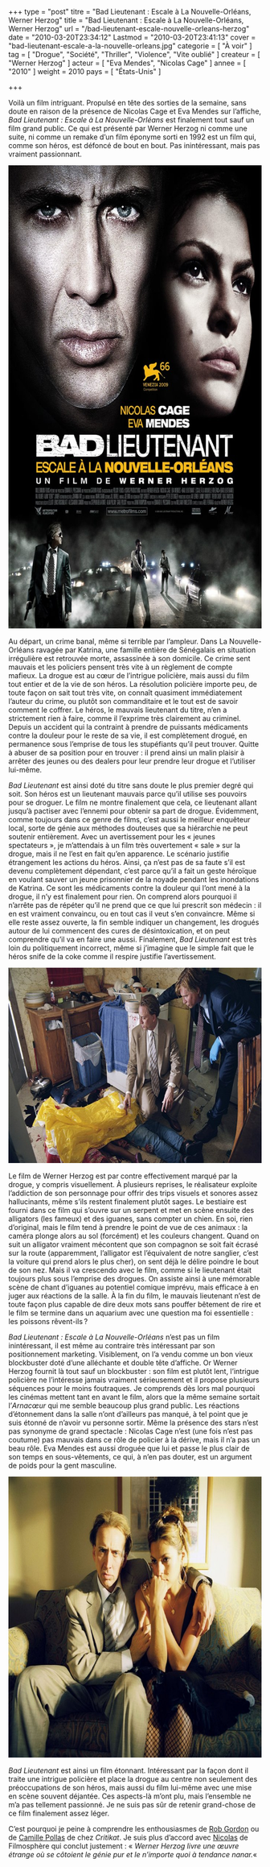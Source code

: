 +++
type = "post"
titre = "Bad Lieutenant : Escale à La Nouvelle-Orléans, Werner Herzog"
title = "Bad Lieutenant : Escale à La Nouvelle-Orléans, Werner Herzog"
url = "/bad-lieutenant-escale-nouvelle-orleans-herzog"
date = "2010-03-20T23:34:12"
Lastmod = "2010-03-20T23:41:13"
cover = "bad-lieutenant-escale-a-la-nouvelle-orleans.jpg"
categorie = [ "À voir" ]
tag = [ "Drogue", "Société", "Thriller", "Violence", "Vite oublié" ]
createur = [ "Werner Herzog" ]
acteur = [ "Eva Mendes", "Nicolas Cage" ]
annee = [ "2010" ]
weight = 2010
pays = [ "États-Unis" ]

+++

<p>Voilà un film intriguant. Propulsé en tête des sorties de la semaine, sans doute en raison de la présence de Nicolas Cage et Eva Mendes sur l&rsquo;affiche, <em>Bad Lieutenant : Escale à La Nouvelle-Orléans</em> est finalement tout sauf un film grand public. Ce qui est présenté par Werner Herzog ni comme une suite, ni comme un remake d&rsquo;un film éponyme sorti en 1992 est un film qui, comme son héros, est défoncé de bout en bout. Pas inintéressant, mais pas vraiment passionnant.</p>
<p><a href="http://www.allocine.fr/film/fichefilm_gen_cfilm=136311.html"> </a></p>
<p style="text-align: center;"><a href="http://www.allocine.fr/film/fichefilm_gen_cfilm=136311.html"></a></p>
<p><a href="http://www.allocine.fr/film/fichefilm_gen_cfilm=136311.html"></p>
<div style="text-align: center;"><img class="aligncenter" src="bad-lieutenant-nouvelle-orleans-herzog.jpg" border="0" alt="bad-lieutenant-nouvelle-orleans-herzog.jpg" width="690" height="920" /></div>
<p></a></p>
<p>Au départ, un crime banal, même si terrible par l&rsquo;ampleur. Dans La Nouvelle-Orléans ravagée par Katrina, une famille entière de Sénégalais en situation irrégulière est retrouvée morte, assassinée à son domicile. Ce crime sent mauvais et les policiers pensent très vite à un règlement de compte mafieux. La drogue est au cœur de l&rsquo;intrigue policière, mais aussi du film tout entier et de la vie de son héros. La résolution policière importe peu, de toute façon on sait tout très vite, on connaît quasiment immédiatement l&rsquo;auteur du crime, ou plutôt son commanditaire et le tout est de savoir comment le coffrer. Le héros, le mauvais lieutenant du titre, n&rsquo;en a strictement rien à faire, comme il l&rsquo;exprime très clairement au criminel. Depuis un accident qui la contraint à prendre de puissants médicaments contre la douleur pour le reste de sa vie, il est complètement drogué, en permanence sous l&rsquo;emprise de tous les stupéfiants qu&rsquo;il peut trouver. Quitte à abuser de sa position pour en trouver : il prend ainsi un malin plaisir à arrêter des jeunes ou des dealers pour leur prendre leur drogue et l&rsquo;utiliser lui-même.</p>
<p><em>Bad Lieutenant</em> est ainsi doté du titre sans doute le plus premier degré qui soit. Son héros est un lieutenant mauvais parce qu&rsquo;il utilise ses pouvoirs pour se droguer. Le film ne montre finalement que cela, ce lieutenant allant jusqu&rsquo;à pactiser avec l&rsquo;ennemi pour obtenir sa part de drogue. Évidemment, comme toujours dans ce genre de films, c&rsquo;est aussi le meilleur enquêteur local, sorte de génie aux méthodes douteuses que sa hiérarchie ne peut soutenir entièrement. Avec un avertissement pour les &laquo;&nbsp;jeunes spectateurs&nbsp;&raquo;, je m&rsquo;attendais à un film très ouvertement &laquo;&nbsp;sale&nbsp;&raquo; sur la drogue, mais il ne l&rsquo;est en fait qu&rsquo;en apparence. Le scénario justifie étrangement les actions du héros. Ainsi, ça n&rsquo;est pas de sa faute s&rsquo;il est devenu complètement dépendant, c&rsquo;est parce qu&rsquo;il a fait un geste héroïque en voulant sauver un jeune prisonnier de la noyade pendant les inondations de Katrina. Ce sont les médicaments contre la douleur qui l&rsquo;ont mené à la drogue, il n&rsquo;y est finalement pour rien. On comprend alors pourquoi il n&rsquo;arrête pas de répéter qu&rsquo;il ne prend que ce que lui prescrit son médecin : il en est vraiment convaincu, ou en tout cas il veut s&rsquo;en convaincre. Même si elle reste assez ouverte, la fin semble indiquer un changement, les drogués autour de lui commencent des cures de désintoxication, et on peut comprendre qu&rsquo;il va en faire une aussi. Finalement, <em>Bad Lieutenant</em> est très loin du politiquement incorrect, même si j&rsquo;imagine que le simple fait que le héros snife de la coke comme il respire justifie l&rsquo;avertissement.</p>
<div style="text-align: center;"><img class="aligncenter" src="bad-lieutenant-new-orleans.jpg" border="0" alt="bad-lieutenant-new-orleans.jpg" width="690" height="388" /></div>
<p>Le film de Werner Herzog est par contre effectivement marqué par la drogue, y compris visuellement. À plusieurs reprises, le réalisateur exploite l&rsquo;addiction de son personnage pour offrir des trips visuels et sonores assez hallucinants, même s&rsquo;ils restent finalement plutôt sages. Le bestiaire est fourni dans ce film qui s&rsquo;ouvre sur un serpent et met en scène ensuite des alligators (les fameux) et des iguanes, sans compter un chien. En soi, rien d&rsquo;original, mais le film tend à prendre le point de vue de ces animaux : la caméra plonge alors au sol (forcément) et les couleurs changent. Quand on suit un alligator vraiment mécontent que son compagnon se soit fait écrasé sur la route (apparemment, l&rsquo;alligator est l&rsquo;équivalent de notre sanglier, c&rsquo;est la voiture qui prend alors le plus cher), on sent déjà le délire poindre le bout de son nez. Mais il va crescendo avec le film, comme si le lieutenant était toujours plus sous l&rsquo;emprise des drogues. On assiste ainsi à une mémorable scène de chant d&rsquo;iguanes au potentiel comique imprévu, mais efficace à en juger aux réactions de la salle. À la fin du film, le mauvais lieutenant n&rsquo;est de toute façon plus capable de dire deux mots sans pouffer bêtement de rire et le film se termine dans un aquarium avec une question ma foi essentielle : les poissons rêvent-ils ?</p>
<p><em>Bad Lieutenant : Escale à La Nouvelle-Orléans</em> n&rsquo;est pas un film inintéressant, il est même au contraire très intéressant par son positionnement marketing. Visiblement, on l&rsquo;a vendu comme un bon vieux blockbuster doté d&rsquo;une alléchante et double tête d&rsquo;affiche. Or Werner Herzog fournit là tout sauf un blockbuster : son film est plutôt lent, l&rsquo;intrigue policière ne l&rsquo;intéresse jamais vraiment sérieusement et il propose plusieurs séquences pour le moins foutraques. Je comprends dès lors mal pourquoi les cinémas mettent tant en avant le film, alors que la même semaine sortait l&rsquo;<em>Arnacœur</em> qui me semble beaucoup plus grand public. Les réactions d&rsquo;étonnement dans la salle n&rsquo;ont d&rsquo;ailleurs pas manqué, à tel point que je suis étonné de n&rsquo;avoir vu personne sortir. Même la présence des stars n&rsquo;est pas synonyme de grand spectacle : Nicolas Cage n&rsquo;est (une fois n&rsquo;est pas coutume) pas mauvais dans ce rôle de policier à la dérive, mais il n&rsquo;a pas un beau rôle. Eva Mendes est aussi droguée que lui et passe le plus clair de son temps en sous-vêtements, ce qui, à n&rsquo;en pas douter, est un argument de poids pour la gent masculine.</p>
<div style="text-align: center;"><img class="aligncenter" src="bad-lieutenant-nicolas-cage-eva-mendes.jpg" border="0" alt="bad-lieutenant-nicolas-cage-eva-mendes.jpg" width="690" height="558" /></div>
<p><em>Bad Lieutenant</em> est ainsi un film étonnant. Intéressant par la façon dont il traite une intrigue policière et place la drogue au centre non seulement des préoccupations de son héros, mais aussi du film lui-même avec une mise en scène souvent déjantée. Ces aspects-là m&rsquo;ont plu, mais l&rsquo;ensemble ne m&rsquo;a pas tellement passionné. Je ne suis pas sûr de retenir grand-chose de ce film finalement assez léger.</p>
<p>C&rsquo;est pourquoi je peine à comprendre les enthousiasmes de <a href="http://www.toujoursraison.com/2010/03/bad-lieutenant-escale-la-nouvelle.html">Rob Gordon</a> ou de <a href="http://www.critikat.com/Bad-Lieutenant-Escale-a-la.html">Camille Pollas</a> de chez <em>Critikat</em>. Je suis plus d&rsquo;accord avec <a href="http://www.filmosphere.com/2010/02/critique-bad-lieutenant-escale-a-la-nouvelle-orleans-bad-lieutenant-port-of-call-new-orleans-2009/">Nicolas</a> de Filmosphère qui conclut justement : &laquo;&nbsp;<em>Werner Herzog livre une œuvre étrange où se côtoient le génie pur et le n’importe quoi à tendance nanar.</em>&laquo;&nbsp;</p>

